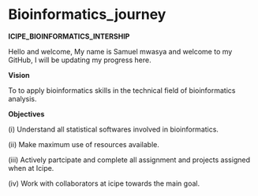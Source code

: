 
# Bioinformatics_journey
**ICIPE_BIOINFORMATICS_INTERSHIP**

 Hello and welcome, My name is Samuel mwasya and welcome to my GitHub, I will be updating my progress here.
 
**Vision**

To to apply bioinformatics skills in the technical field of bioinformatics analysis.

**Objectives**

(i) Understand all statistical softwares involved in bioinformatics.

(ii) Make maximum use of resources available.

(iii) Actively partcipate and complete all assignment and projects assigned when at Icipe.

(iv) Work with collaborators at icipe towards the main goal.

